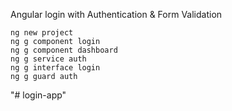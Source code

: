 Angular login with Authentication & Form Validation

    ng new project
    ng g component login
    ng g component dashboard
    ng g service auth
    ng g interface login
    ng g guard auth
    
"# login-app" 
